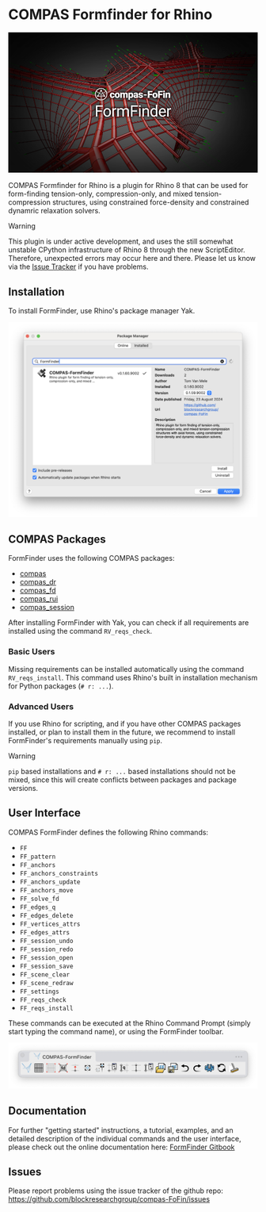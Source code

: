 # COMPAS Formfinder for Rhino

![COMPAS FormFinder](compas-FoFin.png)

COMPAS Formfinder for Rhino is a plugin for Rhino 8
that can be used for form-finding tension-only, compression-only,
and mixed tension-compression structures,
using constrained force-density and constrained dynamric relaxation solvers.

> [!WARNING]  
> This plugin is under active development,
> and uses the still somewhat unstable CPython infrastructure
> of Rhino 8 through the new ScriptEditor.
> Therefore, unexpected errors may occur here and there.
> Please let us know via the [Issue Tracker](https://github.com/BlockResearchGroup/compas-FoFin/issues) if you have problems.

## Installation

To install FormFinder, use Rhino's package manager Yak.

![FormFinder installation with Yak](resources/images/FormFinder_yak.png)

## COMPAS Packages

FormFinder uses the following COMPAS packages:

* [compas](https://github.com/compas-dev/compas)
* [compas_dr](https://github.com/blockresearchgroup/compas_dr)
* [compas_fd](https://github.com/blockresearchgroup/compas_fd)
* [compas_rui](https://github.com/blockresearchgroup/compas_rui)
* [compas_session](https://github.com/blockresearchgroup/compas_session)

After installing FormFinder with Yak, you can check if all requirements are installed using the command `RV_reqs_check`.

### Basic Users

Missing requirements can be installed automatically using the command `RV_reqs_install`.
This command uses Rhino's built in installation mechanism for Python packages (`# r: ...`).

### Advanced Users

If you use Rhino for scripting, and if you have other COMPAS packages installed, or plan to install them in the future, we recommend to install FormFinder's requirements manually using `pip`.

> [!WARNING]
> `pip` based installations and `# r: ...` based installations should not be mixed,
> since this will create conflicts between packages and package versions.

## User Interface

COMPAS FormFinder defines the following Rhino commands:

* `FF`
* `FF_pattern`
* `FF_anchors`
* `FF_anchors_constraints`
* `FF_anchors_update`
* `FF_anchors_move`
* `FF_solve_fd`
* `FF_edges_q`
* `FF_edges_delete`
* `FF_vertices_attrs`
* `FF_edges_attrs`
* `FF_session_undo`
* `FF_session_redo`
* `FF_session_open`
* `FF_session_save`
* `FF_scene_clear`
* `FF_scene_redraw`
* `FF_settings`
* `FF_reqs_check`
* `FF_reqs_install`

These commands can be executed at the Rhino Command Prompt (simply start typing the command name),
or using the FormFinder toolbar.

![FormFinder toolbar](resources/images/FormFinder_toolbar.png)

## Documentation

For further "getting started" instructions, a tutorial, examples, and an detailed description of the individual commands and the user interface, please check out the online documentation here: [FormFinder Gitbook](https://blockresearchgroup.gitbook.io/FormFinder)

## Issues

Please report problems using the issue tracker of the github repo: <https://github.com/blockresearchgroup/compas-FoFin/issues>
